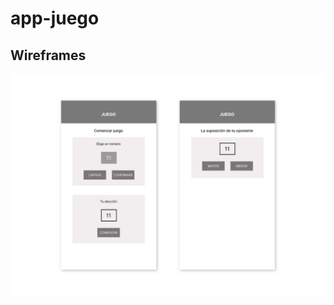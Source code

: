 # app-juego

## Wireframes

![image](https://github.com/lubazzana/app-juego/blob/main/wireframes/Wireframes%20Juego.jpg)
